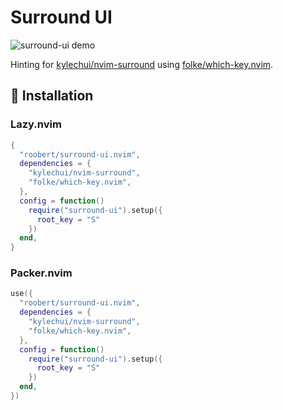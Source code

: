 # Surround UI

![surround-ui demo](https://user-images.githubusercontent.com/226654/215343170-a2d9da04-0de2-4a9f-9eb2-72f136ebe9cf.gif)


Hinting for [kylechui/nvim-surround](https://github.com/kylechui/nvim-surround)
using [folke/which-key.nvim](https://github.com/folke/which-key.nvim).

## :rocket: Installation

### Lazy.nvim

``` lua
{
  "roobert/surround-ui.nvim",
  dependencies = {
    "kylechui/nvim-surround",
    "folke/which-key.nvim",
  },
  config = function()
    require("surround-ui").setup({
      root_key = "S"
    })
  end,
}
```

### Packer.nvim

``` lua
use({
  "roobert/surround-ui.nvim",
  dependencies = {
    "kylechui/nvim-surround",
    "folke/which-key.nvim",
  },
  config = function()
    require("surround-ui").setup({
      root_key = "S"
    })
  end,
})
```
